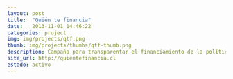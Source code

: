 ```yaml
---
layout: post
title:  "Quién te financia"
date:   2013-11-01 14:46:22
categories: project
img: img/projects/qtf.png
thumb: img/projects/thumbs/qtf-thumb.png
description: Campaña para transparentar el financiamiento de la política en Chile, permitiendo a los ciudadanos solicitarle a los candidatos que transparenten sus donaciones. Petitorio de más de 6.000 personas para modificar y transparentar esta regulación.
site_url: http://quientefinancia.cl
estado: activo
---
```

